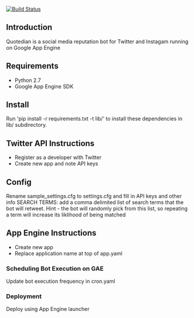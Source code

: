 [![Build Status](https://travis-ci.org/fsiddiqi/quotedian.svg?branch=master)](https://travis-ci.org/fsiddiqi/quotedian)

## Introduction
Quotedian is a social media reputation bot for Twitter and Instagam running on Google App Engine

## Requirements
* Python 2.7
* Google App Engine SDK

## Install
Run 'pip install -r requirements.txt -t lib/' to install these dependencies  in lib/ subdirectory.

## Twitter API Instructions
* Register as a developer with Twitter
* Create new app and note API keys

## Config
Rename sample_settings.cfg to settings.cfg and fill in API keys and other info
SEARCH TERMS: add a comma delimited list of search terms that the bot will retweet.  Hint - the bot will randomly pick from this list, so repeating a term will increase its liklihood of being matched 

## App Engine Instructions
* Create new app
* Replace application name at top of app.yaml

### Scheduling Bot Execution on GAE
Update bot execution frequency in cron.yaml

### Deployment
Deploy using App Engine launcher
